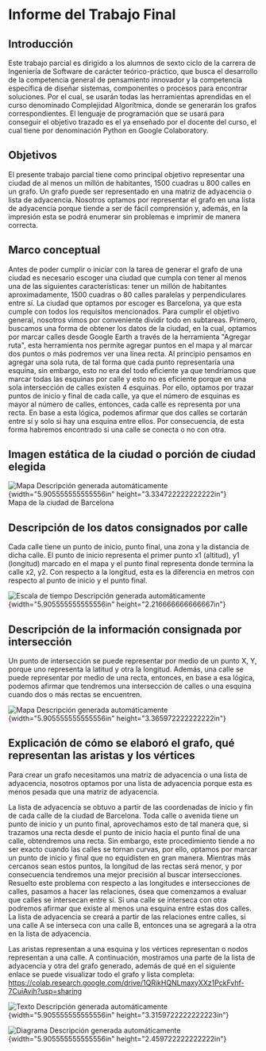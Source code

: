 # Informe del Trabajo Final

## Introducción 

Este trabajo parcial es dirigido a los alumnos de sexto ciclo de la
carrera de Ingeniería de Software de carácter teórico-práctico, que
busca el desarrollo de la competencia general de pensamiento innovador y
la competencia específica de diseñar sistemas, componentes o procesos
para encontrar soluciones. Por el cual, se usarán todas las herramientas
aprendidas en el curso denominado Complejidad Algorítmica, donde se
generarán los grafos correspondientes. El lenguaje de programación que
se usará para conseguir el objetivo trazado es el ya enseñado por el
docente del curso, el cual tiene por denominación Python en Google
Colaboratory.

## Objetivos 

El presente trabajo parcial tiene como principal objetivo representar
una ciudad de al menos un millón de habitantes, 1500 cuadras u 800
calles en un grafo. Un grafo puede ser representado en una matriz de
adyacencia o lista de adyacencia. Nosotros optamos por representar el
grafo en una lista de adyacencia porque tiende a ser de fácil
comprensión y, además, en la impresión esta se podrá enumerar sin
problemas e imprimir de manera correcta.

## Marco conceptual 

Antes de poder cumplir o iniciar con la tarea de generar el grafo de una
ciudad es necesario escoger una ciudad que cumpla con tener al menos una
de las siguientes características: tener un millón de habitantes
aproximadamente, 1500 cuadras o 80 calles paralelas y perpendiculares
entre sí. La ciudad que optamos por escoger es Barcelona, ya que esta
cumple con todos los requisitos mencionados. Para cumplir el objetivo
general, nosotros vimos por conveniente dividir todo en subtareas.
Primero, buscamos una forma de obtener los datos de la ciudad, en la
cual, optamos por marcar calles desde Google Earth a través de la
herramienta "Agregar ruta", esta herramienta nos permite agregar puntos
en el mapa y al marcar dos puntos o más podremos ver una línea recta. Al
principio pensamos en agregar una sola ruta, de tal forma que cada punto
representaría una esquina, sin embargo, esto no era del todo eficiente
ya que tendríamos que marcar todas las esquinas por calle y esto no es
eficiente porque en una sola intersección de calles existen 4 esquinas.
Por ello, optamos por trazar puntos de inicio y final de cada calle, ya
que el número de esquinas es mayor al número de calles, entonces, cada
calle es representa por una recta. En base a esta lógica, podemos
afirmar que dos calles se cortarán entre sí y solo si hay una esquina
entre ellos. Por consecuencia, de esta forma habremos encontrado si una
calle se conecta o no con otra.

## Imagen estática de la ciudad o porción de ciudad elegida

![Mapa Descripción generada
automáticamente](./Images/image1.jpeg){width="5.905555555555556in"
height="3.334722222222222in"}\
Mapa de la ciudad de Barcelona

## Descripción de los datos consignados por calle

Cada calle tiene un punto de inicio, punto final, una zona y la
distancia de dicha calle. El punto de inicio representa el primer punto
x1 (altitud), y1 (longitud) marcado en el mapa y el punto final
representa donde termina la calle x2, y2. Con respecto a la longitud,
esta es la diferencia en metros con respecto al punto de inicio y el
punto final.

![Escala de tiempo Descripción generada
automáticamente](./Images/image2.png){width="5.905555555555556in"
height="2.216666666666667in"}

## Descripción de la información consignada por intersección

Un punto de intersección se puede representar por medio de un punto X,
Y, porque uno representa la latitud y otra la longitud. Además, una
calle se puede representar por medio de una recta, entonces, en base a
esa lógica, podemos afirmar que tendremos una intersección de calles o
una esquina cuando dos o más rectas se encuentren.

![Mapa Descripción generada
automáticamente](./Images/image3.jpeg){width="5.905555555555556in"
height="3.365972222222222in"}

## Explicación de cómo se elaboró el grafo, qué representan las aristas y los vértices

Para crear un grafo necesitamos una matriz de adyacencia o una lista de
adyacencia, nosotros optamos por una lista de adyacencia porque esta es
menos pesada que una matriz de adyacencia.

La lista de adyacencia se obtuvo a partir de las coordenadas de inicio y
fin de cada calle de la ciudad de Barcelona. Toda calle o avenida tiene
un punto de inicio y un punto final, aprovechamos esto de tal manera
que, si trazamos una recta desde el punto de inicio hacia el punto final
de una calle, obtendremos una recta. Sin embargo, este procedimiento
tiende a no ser exacto cuando las calles se tornan curvas, por ello,
optamos por marcar un punto de inicio y final que no equidisten en gran
manera. Mientras más cercanos sean estos puntos, la longitud de las
rectas será menor, y por consecuencia tendremos una mejor precisión al
buscar intersecciones. Resuelto este problema con respecto a las
longitudes e intersecciones de calles, pasamos a hacer las relaciones,
ósea que comenzamos a evaluar que calles se intersecan entre sí. Si una
calle se interseca con otra podremos afirmar que existe al menos una
esquina entre estas dos calles. La lista de adyacencia se creará a
partir de las relaciones entre calles, si una calle A se interseca con
una calle B, entonces una se agregará a la otra en la lista de
adyacencia.

Las aristas representan a una esquina y los vértices representan o nodos
representan a una calle. A continuación, mostramos una parte de la lista
de adyacencia y otra del grafo generado, además de qué en el siguiente
enlace se puede visualizar todo el grafo y lista completa:
<https://colab.research.google.com/drive/1QRikHQNLmaxyXXz1PckFvhf-7CuiAvih?usp=sharing>

![Texto Descripción generada
automáticamente](./Images/image4.png){width="5.905555555555556in"
height="3.3159722222222223in"}

![Diagrama Descripción generada
automáticamente](./Images/image5.png){width="5.905555555555556in"
height="2.459722222222222in"}
